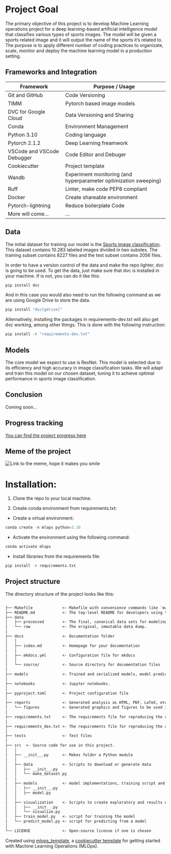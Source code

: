 # Project Goal

The primary objective of this project is to develop Machine Learning operations project for a deep learning-based artificial intelligence model that classifies various types of sports images. The model will be given a sports related image and it will output the name of the sports it’s related to. The purpose is to apply different number of coding practices to organizate, scale, monitor and deploy the machine learning model in a production setting.

## Frameworks and Integration

| Framework    | Purpose / Usage |
| -------- | ------- |
| Git and GitHub  | Code Versioning    |
| TIMM | Pytorch based image models     |
| DVC for Google Cloud    | Data Versioning and Sharing    |
| Conda    | Environment Management   |
| Python 3.10   | Coding language  |
| Pytorch 2.1.2   | Deep Learning freamwork  |
| VSCode and VSCode Debugger    | Code Editor and Debuger  |
| Cookiecutter   | Project template   |
| Wandb   | Experiment monitoring (and hyperparameter optimization sweeping)  |
| Ruff   | Linter, make code PEP8 compliant   |
| Docker   | Create shareable environment  |
| Pytorch-lightning   | Reduce boilerplate Code |
| More will come…  | … |

## Data

The initial dataset for training our model is the [Sports image classification](https://www.kaggle.com/datasets/sidharkal/sports-image-classification). This dataset contains 10.283 labeled images divided in two substes. The training subset contains 8227 files and the test subset contains 2056 files.

In order to have a version control of the data and make the repo lighter, dvc is going to be used. To get the data, just make sure that dvc is installed in your machine. If is not, you can do it like this: 

```python
pip install dvc
```
And in this case you would also need to run the following command as we are using Google Drive to store the data.

```python
pip install "dvc[gdrive]"
```
Alternatively, installing the packages in requirements-dev.txt will also get dvc working, among other things. This is done with the following instruction:

```python
pip install -r "requirements-dev.txt"
```

## Models

The core model we expect to use is RexNet. This model is selected due to its efficiency and high accuracy in image classification tasks. We will adapt and train this model on our chosen dataset, tuning it to achieve optimal performance in sports image classification.

## Conclusion

Coming soon...

## Progress tracking

[You can find the project progress here](https://github.com/users/hmhauter/projects/1/views/1)

## Meme of the project

![Link to the meme, hope it makes you smile](https://pbs.twimg.com/media/CbzEu7eUkAAo0ag?format=jpg&name=small)

# Installation:

1. Clone the repo to your local machine.

2. Create conda environment from requirements.txt:

- Create a virtual environment:

```python
conda create -n mlops python=3.10
```

- Activate the environment using the following command:

```python
conda activate mlops
```

- Install libraries from the requirements file:

```python
pip install -r requirements.txt
```

## Project structure

The directory structure of the project looks like this:

```txt

├── Makefile             <- Makefile with convenience commands like `make data` or `make train`
├── README.md            <- The top-level README for developers using this project.
├── data
│   ├── processed        <- The final, canonical data sets for modeling.
│   └── raw              <- The original, immutable data dump.
│
├── docs                 <- Documentation folder
│   │
│   ├── index.md         <- Homepage for your documentation
│   │
│   ├── mkdocs.yml       <- Configuration file for mkdocs
│   │
│   └── source/          <- Source directory for documentation files
│
├── models               <- Trained and serialized models, model predictions, or model summaries
│
├── notebooks            <- Jupyter notebooks.
│
├── pyproject.toml       <- Project configuration file
│
├── reports              <- Generated analysis as HTML, PDF, LaTeX, etc.
│   └── figures          <- Generated graphics and figures to be used in reporting
│
├── requirements.txt     <- The requirements file for reproducing the analysis environment
|
├── requirements_dev.txt <- The requirements file for reproducing the analysis environment
│
├── tests                <- Test files
│
├── src  <- Source code for use in this project.
│   │
│   ├── __init__.py      <- Makes folder a Python module
│   │
│   ├── data             <- Scripts to download or generate data
│   │   ├── __init__.py
│   │   └── make_dataset.py
│   │
│   ├── models           <- model implementations, training script and prediction script
│   │   ├── __init__.py
│   │   ├── model.py
│   │
│   ├── visualization    <- Scripts to create exploratory and results oriented visualizations
│   │   ├── __init__.py
│   │   └── visualize.py
│   ├── train_model.py   <- script for training the model
│   └── predict_model.py <- script for predicting from a model
│
└── LICENSE              <- Open-source license if one is chosen
```

Created using [mlops_template](https://github.com/SkafteNicki/mlops_template),
a [cookiecutter template](https://github.com/cookiecutter/cookiecutter) for getting
started with Machine Learning Operations (MLOps).

